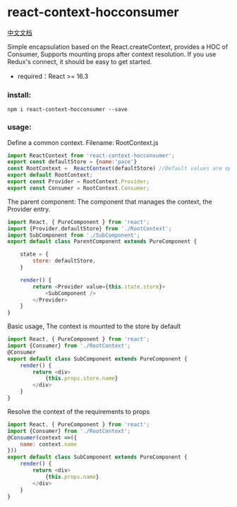 # react-context-hocconsumer

[中文文档](https://github.com/pacez/React-Context-HOCConsumer/blob/master/README_CN.md#readme)

Simple encapsulation based on the React.createContext, provides a HOC of Consumer, Supports mounting props after context resolution. If you use Redux's connect, it should be easy to get started.

* required：React >= 16.3

### install:
```
npm i react-context-hocconsumer --save
```


### usage:
Define a common context. Filename: RootContext.js
```javascript  
import ReactContext from 'react-context-hocconsumer';
export const defaultStore = {name:'pace'} 
const RootContext =  ReactContext(defaultStore) //Default values are optional
export default RootContext;
export const Provider = RootContext.Provider;
export const Consumer = RootContext.Consumer;
```

The parent component: The component that manages the context, the Provider entry.
```javascript  
import React, { PureComponent } from 'react';
import {Provider,defaultStore} from './RootContext';
import SubComponent from './SubComponent';
export default class ParentComponent extends PureComponent {

    state = {
        store: defaultStore, 
    }

    render() {
        return <Provider value={this.state.store}>  
            <SubComponent /> 
        </Provider>
    }
}
```

Basic usage, The context is mounted to the store by default
```javascript  
import React, { PureComponent } from 'react';
import {Consumer} from './RootContext';
@Consumer
export default class SubComponent extends PureComponent {
    render() {
        return <div>
            {this.props.store.name}
        </div>
    }
}
```

Resolve the context of the requirements to props
```javascript  
import React, { PureComponent } from 'react';
import {Consumer} from './RootContext';
@Consumer(context =>({
    name: context.name  
}))
export default class SubComponent extends PureComponent {
    render() {
        return <div>
            {this.props.name}
        </div>
    }
}
```


